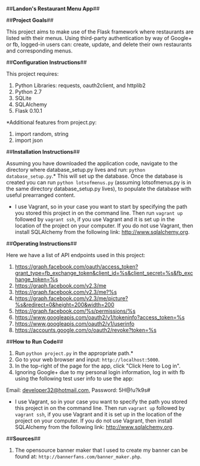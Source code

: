 ##**Landon's Restaurant Menu App**##

##**Project Goals**##

This project aims to make use of the Flask framework where restaurants are
listed with their menus. Using third-party authentication by way of Google+
or fb, logged-in users can: create, update, and delete their own restaurants
and corresponding menus.

##**Configuration Instructions**##

This project requires:

1. Python Libraries: requests, oauth2client, and httplib2
2. Python 2.7
3. SQLite
4. SQLAlchemy
5. Flask 0.10.1

*Additional features from project.py:

1. import random, string
2. import json

##**Installation Instructions**##

Assuming you have downloaded the application code, navigate to the directory
where database_setup.py lives and run: `python database_setup.py`.* This will
set up the database. Once the database is created you can run
`python lotsofmenus.py` (assuming lotsofmenus.py is in the same directory
database_setup.py lives), to populate the database with useful prearranged
content.

* I use Vagrant, so in your case you want to start by specifying the path you
stored this project in on the command line. Then run `vagrant up` followed by
`vagrant ssh`, if you use Vagrant and it is set up in the location of the
project on your computer. If you do not use Vagrant, then install SQLAlchemy
from the following link: http://www.sqlalchemy.org.

##**Operating Instructions**##

Here we have a list of API endpoints used in this project:

1. https://graph.facebook.com/oauth/access_token?grant_type=fb_exchange_token&client_id=%s&client_secret=%s&fb_exchange_token=%s
2. https://graph.facebook.com/v2.3/me
3. https://graph.facebook.com/v2.3/me?%s
4. https://graph.facebook.com/v2.3/me/picture?%s&redirect=0&height=200&width=200
5. https://graph.facebook.com/%s/permissions/%s
6. https://www.googleapis.com/oauth2/v1/tokeninfo?access_token=%s
7. https://www.googleapis.com/oauth2/v1/userinfo
8. https://accounts.google.com/o/oauth2/revoke?token=%s

##**How to Run Code**##

1. Run `python project.py` in the appropriate path.*
2. Go to your web browser and input: `http://localhost:5000`.
3. In the top-right of the page for the app, click "Click Here to Log in".
4. Ignoring Google+ due to my personal login information, log in with fb using
the following test user info to use the app:

Email: developer32@hotmail.com, Password: 5H@!u?k9s#

* I use Vagrant, so in your case you want to specify the path you stored this
project in on the command line. Then run `vagrant up` followed by
`vagrant ssh`, if you use Vagrant and it is set up in the location of the
project on your computer. If you do not use Vagrant, then install SQLAlchemy
from the following link: http://www.sqlalchemy.org.

##**Sources**##

1. The opensource banner maker that I used to create my banner can be found at:
`http://bannerfans.com/banner_maker.php`.

